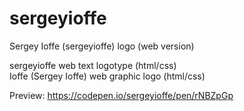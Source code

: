 # sergeyioffe  
Sergey Ioffe (sergeyioffe) logo (web version)
  
sergeyioffe web text logotype (html/css)   
Ioffe (Sergey Ioffe) web graphic logo (html/css)
  
Preview: https://codepen.io/sergeyioffe/pen/rNBZpGp
